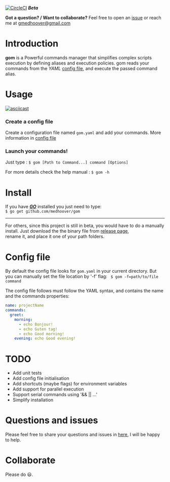 [![CircleCI](https://circleci.com/gh/medhoover/gom.svg?style=svg&circle-token=45019dc7f97b86994b79a44e66305018efd9a22f)](https://circleci.com/gh/medhoover/gom) **_Beta_**

**Got a question? / Want to collaborate?** Feel free to open an [issue](https://github.com/medhoover/gom/issues) or reach me at <gmedhoover@gmail.com>

# Introduction

__gom__ is a Powerful commands manager that simplifies complex scripts execution by defining aliases and execution policies. gom reads your commands from the _YAML_ [config file](#config-file), and execute the passed command alias.

# Usage

[![asciicast](https://asciinema.org/a/8j51ktbjrzox4augwuke0kmfs.png)](https://asciinema.org/a/8j51ktbjrzox4augwuke0kmfs)

### Create a config file
Create a configuration file named `gom.yaml` and add your commands. More information in [config file](#config-file)

### Launch your commands!
Just type :  ```$ gom [Path to Command...] command [Options]```

For more details check the help manual : `$ gom -h`

# Install

If you have [**_GO_**](https://golang.org) installed you just need  to type:  
` $ go get github.com/medhoover/gom `
___

For others, since this project is still in beta, you would have to do a manually install. Just download the the binary file from [release page](https://github.com/medhoover/gom/releases),  
 rename it, and place it one of your path folders.

# Config file

By default the config file looks for `gom.yaml` in your current directory. But you can manually set the file location by '-f' flag:  ` $ gom -f=path/to/file command`

The config file follows must follow the YAML syntax, and contains the name and the commands properties:
```yaml
name: projectName
commands:
  greet:
    morning:
      - echo Bonjour!
      - echo Guten tag!
      - echo Good morning!
    evening: echo Good evening!

```

# TODO

- Add unit tests
- Add config file initialisation
- Add shortcuts (maybe flags) for environment variables
- Add support for parallel execution
- Support serial commands using '&& || ...'
- Simplify installation

# Questions and issues

Please feel free to share your questions and issues in [here](https://github.com/medhoover/gom/issues), I will be happy to help.

# Collaborate

Please do :smiley:.
